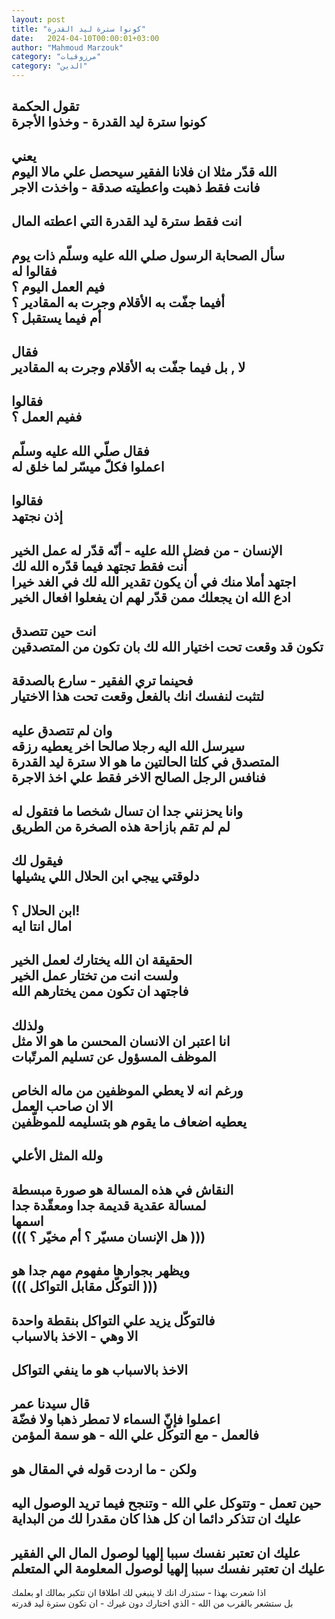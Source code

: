 ```yaml
---
layout: post
title: "كونوا سترة ليد القدرة"
date:   2024-04-10T00:00:01+03:00
author: "Mahmoud Marzouk"
category: "مرزوقيات"
category: "الدين"
---
```



تقول الحكمة  
كونوا سترة ليد القدرة - وخذوا الأجرة  
-  
يعني  
الله قدّر مثلا ان فلانا الفقير سيحصل علي مالا
اليوم  
فانت فقط ذهبت واعطيته صدقة - واخذت الاجر  
-  
انت فقط سترة ليد القدرة التي اعطته المال  
-  
سأل الصحابة الرسول صلي الله عليه وسلّم ذات يوم  
فقالوا له  
فيم العمل اليوم ؟  
أفيما جفّت به الأقلام وجرت به المقادير ؟  
أم فيما يستقبل ؟  
-  
فقال  
لا , بل فيما جفّت به الأقلام وجرت به المقادير  
-  
فقالوا  
ففيم العمل ؟  
-  
فقال صلّي الله عليه وسلّم  
اعملوا فكلّ ميسّر لما خلق له  
-  
فقالوا  
إذن نجتهد  
-  
الإنسان - من فضل الله عليه - أنّه قدّر له عمل
الخير  
أنت فقط تجتهد فيما قدّره الله لك  
اجتهد أملا منك في أن يكون تقدير الله لك في الغد
خيرا  
ادع الله ان يجعلك ممن قدّر لهم ان يفعلوا افعال
الخير  
-  
انت حين تتصدق  
تكون قد وقعت تحت اختيار الله لك بان تكون من
المتصدقين  
-  
فحينما تري الفقير - سارع بالصدقة  
لتثبت لنفسك انك بالفعل وقعت تحت هذا الاختيار  
-  
وان لم تتصدق عليه  
سيرسل الله اليه رجلا صالحا اخر يعطيه رزقه  
المتصدق في كلتا الحالتين ما هو الا سترة ليد
القدرة  
فنافس الرجل الصالح الاخر فقط علي اخذ الاجرة  
-  
وانا يحزنني جدا ان تسال شخصا ما فتقول له  
لم لم تقم بازاحة هذه الصخرة من الطريق  
-  
فيقول لك  
دلوقتي ييجي ابن الحلال اللي يشيلها  
-  
ابن الحلال ؟!  
امال انتا ايه  
-  
الحقيقة ان الله يختارك لعمل الخير  
ولست انت من تختار عمل الخير  
فاجتهد ان تكون ممن يختارهم الله  
-  
ولذلك  
انا اعتبر ان الانسان المحسن ما هو الا مثل  
الموظف المسؤول عن تسليم المرتّبات  
-  
ورغم انه لا يعطي الموظفين من ماله الخاص  
الا ان صاحب العمل  
يعطيه اضعاف ما يقوم هو بتسليمه للموظّفين  
-  
ولله المثل الأعلي  
-  
النقاش في هذه المسالة هو صورة مبسطة  
لمسالة عقدية قديمة جدا ومعقّدة جدا  
اسمها  
((( هل الإنسان مسيّر ؟ أم مخيّر ؟ )))  
-  
ويظهر بجوارها مفهوم مهم جدا هو  
((( التوكّل مقابل التواكل )))  
-  
فالتوكّل يزيد علي التواكل بنقطة واحدة  
الا وهي - الاخذ بالاسباب  
-  
الاخذ بالاسباب هو ما ينفي التواكل  
-  
قال سيدنا عمر  
اعملوا فإنّ السماء لا تمطر ذهبا ولا فضّة  
فالعمل - مع التوكّل علي الله - هو سمة المؤمن  
-  
ولكن - ما اردت قوله في المقال هو  
-  
حين تعمل - وتتوكل علي الله - وتنجح فيما تريد الوصول
اليه  
عليك ان تتذكر دائما ان كل هذا كان مقدرا لك من
البداية  
-  
عليك ان تعتبر نفسك سببا إلهيا لوصول المال الي
الفقير  
عليك ان تعتبر نفسك سببا إلهيا لوصول المعلومة الي
المتعلم  
-  
اذا شعرت بهذا - ستدرك انك لا ينبغي لك اطلاقا ان تتكبر
بمالك او بعلمك  
بل ستشعر بالقرب من الله - الذي اختارك دون غيرك - ان تكون
سترة ليد قدرته
